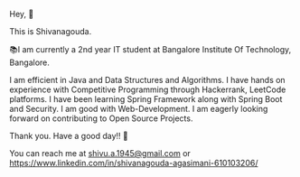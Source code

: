 Hey, 👋

This is Shivanagouda.

📚I am currently a 2nd year IT student at Bangalore Institute Of Technology, Bangalore.

I am efficient in Java and Data Structures and Algorithms. I have hands on experience with Competitive Programming through Hackerrank, LeetCode platforms.
I have been learning Spring Framework along with Spring Boot and Security. 
I am good with Web-Development. 
I am eagerly looking forward on contributing to Open Source Projects.

Thank you. Have a good day!! 🤝

You can reach me at shivu.a.1945@gmail.com or https://www.linkedin.com/in/shivanagouda-agasimani-610103206/

